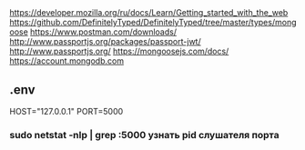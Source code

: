 ##
https://developer.mozilla.org/ru/docs/Learn/Getting_started_with_the_web
https://github.com/DefinitelyTyped/DefinitelyTyped/tree/master/types/mongoose
https://www.postman.com/downloads/
http://www.passportjs.org/packages/passport-jwt/
http://www.passportjs.org/
https://mongoosejs.com/docs/
https://account.mongodb.com
## .env
HOST="127.0.0.1"
PORT=5000
### sudo netstat -nlp | grep :5000 узнать pid слушателя порта

